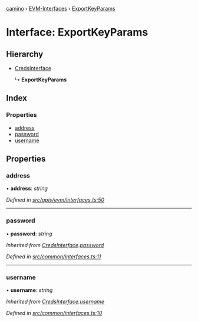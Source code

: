 [camino](../README.md) › [EVM-Interfaces](../modules/evm_interfaces.md) › [ExportKeyParams](evm_interfaces.exportkeyparams.md)

# Interface: ExportKeyParams

## Hierarchy

* [CredsInterface](common_interfaces.credsinterface.md)

  ↳ **ExportKeyParams**

## Index

### Properties

* [address](evm_interfaces.exportkeyparams.md#address)
* [password](evm_interfaces.exportkeyparams.md#password)
* [username](evm_interfaces.exportkeyparams.md#username)

## Properties

###  address

• **address**: *string*

*Defined in [src/apis/evm/interfaces.ts:50](https://github.com/chain4travel/caminojs/blob/ca67b81/src/apis/evm/interfaces.ts#L50)*

___

###  password

• **password**: *string*

*Inherited from [CredsInterface](common_interfaces.credsinterface.md).[password](common_interfaces.credsinterface.md#password)*

*Defined in [src/common/interfaces.ts:11](https://github.com/chain4travel/caminojs/blob/ca67b81/src/common/interfaces.ts#L11)*

___

###  username

• **username**: *string*

*Inherited from [CredsInterface](common_interfaces.credsinterface.md).[username](common_interfaces.credsinterface.md#username)*

*Defined in [src/common/interfaces.ts:10](https://github.com/chain4travel/caminojs/blob/ca67b81/src/common/interfaces.ts#L10)*
